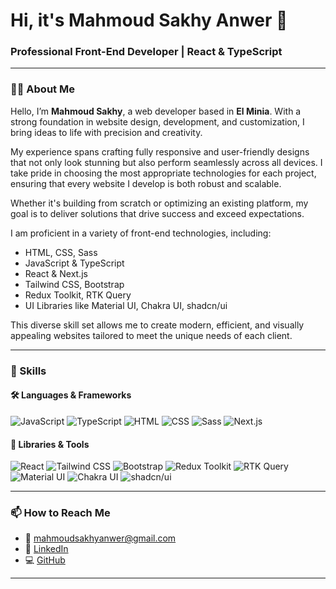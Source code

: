 # Hi, it's Mahmoud Sakhy Anwer 👋

### Professional Front-End Developer | React & TypeScript

---

### 🧑‍💻 About Me

Hello, I’m **Mahmoud Sakhy**, a web developer based in **El Minia**. With a strong foundation in website design, development, and customization, I bring ideas to life with precision and creativity.

My experience spans crafting fully responsive and user-friendly designs that not only look stunning but also perform seamlessly across all devices. I take pride in choosing the most appropriate technologies for each project, ensuring that every website I develop is both robust and scalable.

Whether it's building from scratch or optimizing an existing platform, my goal is to deliver solutions that drive success and exceed expectations.

I am proficient in a variety of front-end technologies, including:

- HTML, CSS, Sass
- JavaScript & TypeScript
- React & Next.js
- Tailwind CSS, Bootstrap
- Redux Toolkit, RTK Query
- UI Libraries like Material UI, Chakra UI, shadcn/ui

This diverse skill set allows me to create modern, efficient, and visually appealing websites tailored to meet the unique needs of each client.

---

### 🚀 Skills

#### 🛠️ Languages & Frameworks
![JavaScript](https://img.shields.io/badge/-JavaScript-FFD700?style=flat&logo=javascript&logoColor=white)
![TypeScript](https://img.shields.io/badge/-TypeScript-007ACC?style=flat&logo=typescript&logoColor=white)
![HTML](https://img.shields.io/badge/-HTML-E34F26?style=flat&logo=html5&logoColor=white)
![CSS](https://img.shields.io/badge/-CSS-1572B6?style=flat&logo=css3&logoColor=white)
![Sass](https://img.shields.io/badge/-Sass-CC6699?style=flat&logo=sass&logoColor=white)
![Next.js](https://img.shields.io/badge/-Next.js-000000?style=flat&logo=next.js&logoColor=white)

#### 🧩 Libraries & Tools
![React](https://img.shields.io/badge/-React-61DAFB?style=flat&logo=react&logoColor=white)
![Tailwind CSS](https://img.shields.io/badge/-Tailwind%20CSS-06B6D4?style=flat&logo=tailwindcss&logoColor=white)
![Bootstrap](https://img.shields.io/badge/-Bootstrap-563D7C?style=flat&logo=bootstrap&logoColor=white)
![Redux Toolkit](https://img.shields.io/badge/-Redux%20Toolkit-764ABC?style=flat&logo=redux&logoColor=white)
![RTK Query](https://img.shields.io/badge/-RTK%20Query-00D084?style=flat&logo=redux&logoColor=white)
![Material UI](https://img.shields.io/badge/-Material%20UI-0081CB?style=flat&logo=mui&logoColor=white)
![Chakra UI](https://img.shields.io/badge/-Chakra%20UI-319795?style=flat&logo=chakraui&logoColor=white)
![shadcn/ui](https://img.shields.io/badge/-shadcn%2Fui-000000?style=flat&logo=vercel&logoColor=white)

---

### 📫 How to Reach Me

- 📧 [mahmoudsakhyanwer@gmail.com](mailto:mahmoudsakhyanwer@gmail.com)
- 💼 [LinkedIn](https://www.linkedin.com/in/mahmoud-sakhy/)
- 💻 [GitHub](https://github.com/Mahmoud-Sakhy)

---


